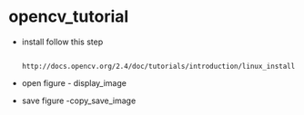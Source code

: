 # opencv_tutorial


* install follow this step

		http://docs.opencv.org/2.4/doc/tutorials/introduction/linux_install/linux_install.html

* open figure - display_image
* save figure -copy_save_image
